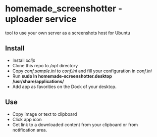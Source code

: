 # homemade_screenshotter - uploader service
tool to use your own server as a screenshots host for Ubuntu

Install
--

* Install *xclip*
* Clone this repo to */opt* directory
* Copy *conf.sample.ini* to *conf.ini* and fill your configuration in *conf.ini*
* Run **sudo ln homemade-screenshotter.desktop /usr/share/applications/**
* Add app as favorities on the Dock of your desktop.

Use 
--

* Copy image or text to clipboard
* Click app icon
* Get link to a downloaded content from your clipboard or from notification area.
